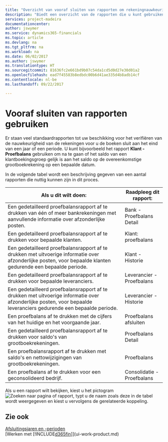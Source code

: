 ```yaml
---
title: "Overzicht van vooraf sluiten van rapporten om rekeningnauwkeurigheid te verifiëren | Microsoft Docs"
description: "Biedt een overzicht van de rapporten die u kunt gebruiken om de nauwkeurigheid te verifiëren van rekeningen voordat de boeken worden gesloten aan het eind van een jaar of een periode."
services: project-madeira
documentationcenter: 
author: jswymer
ms.service: dynamics365-financials
ms.topic: article
ms.devlang: na
ms.tgt_pltfrm: na
ms.workload: na
ms.date: 06/02/2017
ms.author: jswymer
ms.translationtype: HT
ms.sourcegitcommit: 81636fc2e661bd9b07c54da1cd5d0d27e30d01a2
ms.openlocfilehash: ead7f45583b8edbdc00b6d41ae335d4b8adb14cf
ms.contentlocale: nl-be
ms.lasthandoff: 09/22/2017

---
```

# <a name="using-pre-closing-reports"></a>Vooraf sluiten van rapporten gebruiken
Er staan veel standaardrapporten tot uw beschikking voor het verifiëren van de nauwkeurigheid van de rekeningen voor u de boeken sluit aan het eind van een jaar of een periode. U kunt bijvoorbeeld het rapport **Klant - Proefbalans** gebruiken om na te gaan of het saldo van een klantboekingsgroep gelijk is aan het saldo op de overeenkomstige grootboekrekening op een bepaalde datum.

In de volgende tabel wordt een beschrijving gegeven van een aantal rapporten die nuttig kunnen zijn in dit proces.

| Als u dit wilt doen: | Raadpleeg dit rapport: |
| --- | --- |
| Een gedetailleerd proefbalansrapport af te drukken van één of meer bankrekeningen met aanvullende informatie over afzonderlijke posten. |Bank - Proefbalans Detail |
| Een gedetailleerd proefbalansrapport af te drukken voor bepaalde klanten. |Klant: proefbalans |
| Een gedetailleerd proefbalansrapport af te drukken met uitvoerige informatie over afzonderlijke posten, voor bepaalde klanten gedurende een bepaalde periode. |Klant - Historie |
| Een gedetailleerd proefbalansrapport af te drukken voor bepaalde leveranciers. |Leverancier - Proefbalans |
| Een gedetailleerd proefbalansrapport af te drukken met uitvoerige informatie over afzonderlijke posten, voor bepaalde leveranciers gedurende een bepaalde periode. |Leverancier - Historie |
| Een proefbalans af te drukken met de cijfers van het huidige en het voorgaande jaar. |Proefbalans afsluiten |
| Een gedetailleerd proefbalansrapport af te drukken voor saldo's van grootboekrekeningen. |Proefbalans Detail |
| Een proefbalansrapport af te drukken met saldo's en nettowijzigingen van grootboekrekeningen. |Proefbalans |
| Een proefbalans af te drukken voor een geconsolideerd bedrijf. |Consolidatie - Proefbalans |

Als u een rapport wilt bekijken, kiest u het pictogram ![Zoeken naar pagina of rapport](media/ui-search/search_small.png "pictogram Zoeken naar pagina of rapport"), typt u de naam zoals deze in de tabel wordt weergegeven en kiest u vervolgens de gerelateerde koppeling.

## <a name="see-also"></a>Zie ook
[Afsluitingsjaren en -perioden](year-close-years-periods.md)  
[Werken met [!INCLUDE[d365fin](includes/d365fin_md.md)]](ui-work-product.md)


